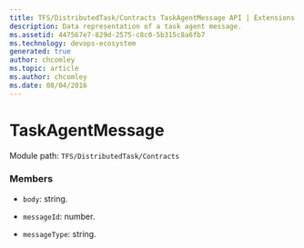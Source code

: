 ```yaml
---
title: TFS/DistributedTask/Contracts TaskAgentMessage API | Extensions for Azure DevOps Services
description: Data representation of a task agent message.
ms.assetid: 447567e7-829d-2575-c8c0-5b315c8a6fb7
ms.technology: devops-ecosystem
generated: true
author: chcomley
ms.topic: article
ms.author: chcomley
ms.date: 08/04/2016
---
```


# TaskAgentMessage

Module path: `TFS/DistributedTask/Contracts`

### Members

- `body`: string.

- `messageId`: number.

- `messageType`: string.

